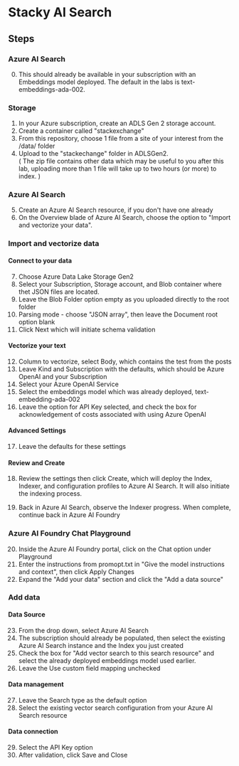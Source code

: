 # Stacky AI Search

## Steps

### Azure AI Search
0. This should already be available in your subscription with an Embeddings model deployed. The default in the labs is text-embeddings-ada-002.


### Storage

1. In your Azure subscription, create an ADLS Gen 2 storage account.
2. Create a container called "stackexchange"
3. From this repository, choose 1 file from a site of your interest from the /data/ folder
4. Upload to the "stackechange" folder in ADLSGen2.  
( The zip file contains other data which may be useful to you after this lab, uploading more than 1 file will take up to two hours (or more) to index. )

### Azure AI Search

5. Create an Azure AI Search resource, if you don't have one already
6. On the Overview blade of Azure AI Search, choose the option to "Import and vectorize your data".

### Import and vectorize data 

#### Connect to your data 

7. Choose Azure Data Lake Storage Gen2
8. Select your Subscription, Storage account, and Blob container where thet JSON files are located.
9. Leave the Blob Folder option empty as you uploaded directly to the root folder
10. Parsing mode - choose "JSON array", then leave the Document root option blank
11. Click Next which will initiate schema validation

#### Vectorize your text 
12. Column to vectorize, select Body, which contains the test from the posts
13. Leave Kind and Subscription with the defaults, which should be Azure OpenAI and your Subscription
14. Select your Azure OpenAI Service
15. Select the embeddings model which was already deployed, text-embedding-ada-002
16. Leave the option for API Key selected, and check the box for acknowledgement of costs associated with using Azure OpenAI

#### Advanced Settings
17. Leave the defaults for these settings

#### Review and Create
18. Review the settings then click Create, which will deploy the Index, Indexer, and configuration profiles to Azure AI Search. It will also initiate the indexing process.

20. Back in Azure AI Search, observe the Indexer progress. When complete, continue back in Azure AI Foundry

### Azure AI Foundry Chat Playground

20. Inside the Azure AI Foundry portal, click on the Chat option under Playground
21. Enter the instructions from promopt.txt in "Give the model instructions and context", then click Apply Changes
22. Expand the "Add your data" section and click the "Add a data source"

### Add data

#### Data Source

23. From the drop down, select Azure AI Search
24. The subscription should already be populated, then select the existing Azure AI Search instance and the Index you just created
25. Check the box for "Add vector search to this search resource" and select the already deployed embeddings model used earlier.
26. Leave the Use custom field mapping unchecked

#### Data management

27. Leave the Search type as the default option
28. Select the existing vector search configuration from your Azure AI Search resource

#### Data connection 

29. Select the API Key option
30. After validation, click Save and Close

